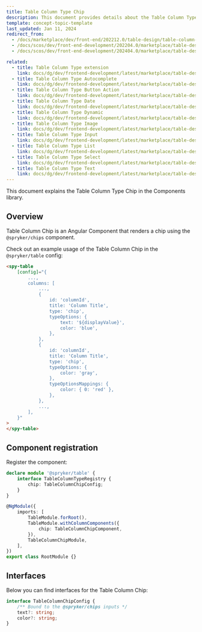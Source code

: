 ```yaml
---
title: Table Column Type Chip
description: This document provides details about the Table Column Type Chip in the Components Library.
template: concept-topic-template
last_updated: Jan 11, 2024
redirect_from:
  - /docs/marketplace/dev/front-end/202212.0/table-design/table-column-types/table-column-type-chip.html
  - /docs/scos/dev/front-end-development/202204.0/marketplace/table-design/table-column-type-extension/table-column-type-chip.html
  - /docs/scos/dev/front-end-development/202404.0/marketplace/table-design/table-column-type-extension/table-column-type-chip.html

related:
  - title: Table Column Type extension
    link: docs/dg/dev/frontend-development/latest/marketplace/table-design/table-column-type-extension/table-column-type-extension.html
  - title: Table Column Type Autocomplete
    link: docs/dg/dev/frontend-development/latest/marketplace/table-design/table-column-type-extension/table-column-type-autocomplete.html
  - title: Table Column Type Button Action
    link: docs/dg/dev/frontend-development/latest/marketplace/table-design/table-column-type-extension/table-column-type-button-action.html
  - title: Table Column Type Date
    link: docs/dg/dev/frontend-development/latest/marketplace/table-design/table-column-type-extension/table-column-type-date.html
  - title: Table Column Type Dynamic
    link: docs/dg/dev/frontend-development/latest/marketplace/table-design/table-column-type-extension/table-column-type-dynamic.html
  - title: Table Column Type Image
    link: docs/dg/dev/frontend-development/latest/marketplace/table-design/table-column-type-extension/table-column-type-image.html
  - title: Table Column Type Input
    link: docs/dg/dev/frontend-development/latest/marketplace/table-design/table-column-type-extension/table-column-type-input.html
  - title: Table Column Type List
    link: docs/dg/dev/frontend-development/latest/marketplace/table-design/table-column-type-extension/table-column-type-list.html
  - title: Table Column Type Select
    link: docs/dg/dev/frontend-development/latest/marketplace/table-design/table-column-type-extension/table-column-type-select.html
  - title: Table Column Type Text
    link: docs/dg/dev/frontend-development/latest/marketplace/table-design/table-column-type-extension/table-column-type-text.html
---
```


This document explains the Table Column Type Chip in the Components library.

## Overview

Table Column Chip is an Angular Component that renders a chip using the `@spryker/chips` component.

Check out an example usage of the Table Column Chip in the `@spryker/table` config:

```html
<spy-table
    [config]="{
        ...,
        columns: [
            ...,
            {
                id: 'columnId',
                title: 'Column Title',
                type: 'chip',
                typeOptions: {
                    text: '${displayValue}',
                    color: 'blue',
                },
            },
            {
                id: 'columnId',
                title: 'Column Title',
                type: 'chip',
                typeOptions: {
                    color: 'gray',
                },
                typeOptionsMappings: {
                    color: { 0: 'red' },
                },
            },
            ...,
        ],
    }"
>
</spy-table>
```

## Component registration

Register the component:

```ts
declare module '@spryker/table' {
    interface TableColumnTypeRegistry {
        chip: TableColumnChipConfig;
    }
}

@NgModule({
    imports: [
        TableModule.forRoot(),
        TableModule.withColumnComponents({
            chip: TableColumnChipComponent,
        }),
        TableColumnChipModule,
    ],
})
export class RootModule {}
```

## Interfaces

Below you can find interfaces for the Table Column Chip:

```ts
interface TableColumnChipConfig {
    /** Bound to the @spryker/chips inputs */
    text?: string;
    color?: string;
}
```

